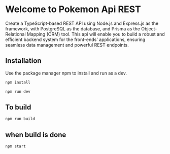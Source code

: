 # Welcome to Pokemon Api REST

Create a TypeScript-based REST API using Node.js and Express.js as the framework, with PostgreSQL as the database, and Prisma as the Object-Relational Mapping (ORM) tool. This api will enable you to build a robust and efficient backend system for the front-ends' applications, ensuring seamless data management and powerful REST endpoints.

## Installation

Use the package manager npm to install and run as a dev.

```bash
npm install

npm run dev
```

## To build 

```bash
npm run build
```

## when build is done

```bash
npm start
```